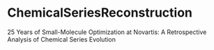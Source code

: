# ChemicalSeriesReconstruction
25 Years of Small-Molecule Optimization at Novartis: A Retrospective Analysis of Chemical Series Evolution
